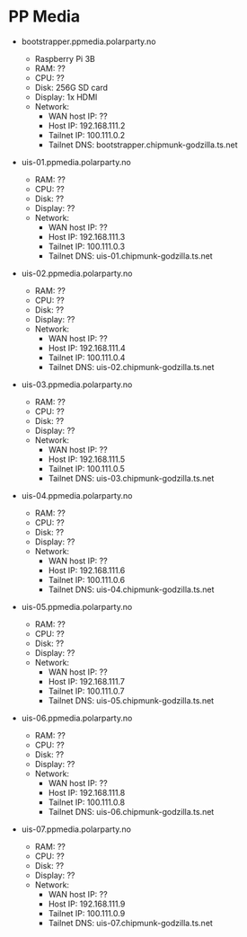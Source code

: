 # PP Media

* bootstrapper.ppmedia.polarparty.no
  * Raspberry Pi 3B
  * RAM: ??
  * CPU: ??
  * Disk: 256G SD card
  * Display: 1x HDMI
  * Network:
    * WAN host IP: ??
    * Host IP: 192.168.111.2
    * Tailnet IP: 100.111.0.2
    * Tailnet DNS: bootstrapper.chipmunk-godzilla.ts.net

* uis-01.ppmedia.polarparty.no
  * RAM: ??
  * CPU: ??
  * Disk: ??
  * Display: ??
  * Network:
    * WAN host IP: ??
    * Host IP: 192.168.111.3
    * Tailnet IP: 100.111.0.3
    * Tailnet DNS: uis-01.chipmunk-godzilla.ts.net


* uis-02.ppmedia.polarparty.no
  * RAM: ??
  * CPU: ??
  * Disk: ??
  * Display: ??
  * Network:
    * WAN host IP: ??
    * Host IP: 192.168.111.4
    * Tailnet IP: 100.111.0.4
    * Tailnet DNS: uis-02.chipmunk-godzilla.ts.net

* uis-03.ppmedia.polarparty.no
  * RAM: ??
  * CPU: ??
  * Disk: ??
  * Display: ??
  * Network:
    * WAN host IP: ??
    * Host IP: 192.168.111.5
    * Tailnet IP: 100.111.0.5
    * Tailnet DNS: uis-03.chipmunk-godzilla.ts.net

* uis-04.ppmedia.polarparty.no
  * RAM: ??
  * CPU: ??
  * Disk: ??
  * Display: ??
  * Network:
    * WAN host IP: ??
    * Host IP: 192.168.111.6
    * Tailnet IP: 100.111.0.6
    * Tailnet DNS: uis-04.chipmunk-godzilla.ts.net

* uis-05.ppmedia.polarparty.no
  * RAM: ??
  * CPU: ??
  * Disk: ??
  * Display: ??
  * Network:
    * WAN host IP: ??
    * Host IP: 192.168.111.7
    * Tailnet IP: 100.111.0.7
    * Tailnet DNS: uis-05.chipmunk-godzilla.ts.net

* uis-06.ppmedia.polarparty.no
  * RAM: ??
  * CPU: ??
  * Disk: ??
  * Display: ??
  * Network:
    * WAN host IP: ??
    * Host IP: 192.168.111.8
    * Tailnet IP: 100.111.0.8
    * Tailnet DNS: uis-06.chipmunk-godzilla.ts.net

* uis-07.ppmedia.polarparty.no
  * RAM: ??
  * CPU: ??
  * Disk: ??
  * Display: ??
  * Network:
    * WAN host IP: ??
    * Host IP: 192.168.111.9
    * Tailnet IP: 100.111.0.9
    * Tailnet DNS: uis-07.chipmunk-godzilla.ts.net
